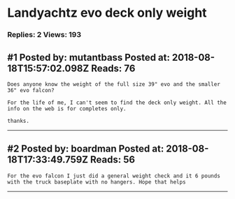 # Landyachtz evo deck only weight

### Replies: 2 Views: 193

## \#1 Posted by: mutantbass Posted at: 2018-08-18T15:57:02.098Z Reads: 76

```
Does anyone know the weight of the full size 39" evo and the smaller 36" evo falcon?

For the life of me, I can't seem to find the deck only weight. All the info on the web is for completes only. 

thanks.
```

---
## \#2 Posted by: boardman Posted at: 2018-08-18T17:33:49.759Z Reads: 56

```
For the evo falcon I just did a general weight check and it 6 pounds with the truck baseplate with no hangers. Hope that helps
```

---

